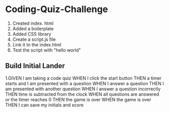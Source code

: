 # Coding-Quiz-Challenge

1. Created index. html
2. Added a boilerplate
3. Added CSS library
4. Create a script.js file
5. Link it tn the index.html
6. Test the script with "hello world"

## Build Initial Lander

1.GIVEN I am taking a code quiz
WHEN I click the start button
THEN a timer starts and I am presented with a question
WHEN I answer a question
THEN I am presented with another question
WHEN I answer a question incorrectly
THEN time is subtracted from the clock
WHEN all questions are answered or the timer reaches 0
THEN the game is over
WHEN the game is over
THEN I can save my initials and score
